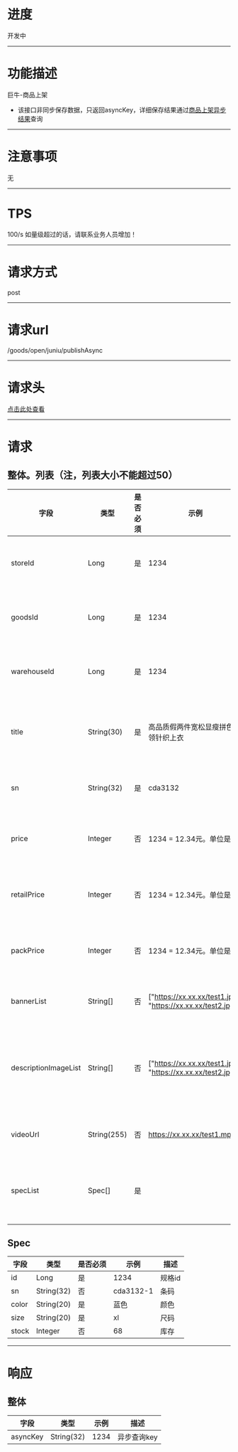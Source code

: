 # 进度
开发中

---

# 功能描述
巨牛-商品上架
- 该接口非同步保存数据，只返回asyncKey，详细保存结果通过[商品上架异步结果](./商品上架异步结果.md)查询

---

# 注意事项
无

---

# TPS
100/s 如量级超过的话，请联系业务人员增加！

---

# 请求方式
post

---

# 请求url
/goods/open/juniu/publishAsync

---

# 请求头
[点击此处查看](../请求头部及签名方式.md)

---

# 请求
## 整体。列表（注，列表大小不能超过50）
| 字段            | 类型         |是否必须| 示例                            | 描述                              | 
| -------------- | ------------ | ---- | ------------------------------- | --------------------------------- |
| storeId        | Long         | 是   | 1234                             | 巨牛店铺id                         |
| goodsId        | Long         | 是   | 1234                             | 巨牛商品id                         |
| warehouseId    | Long         | 是   | 1234                             | 巨牛仓库id                         |
| title          | String(30)   | 是   | 高品质假两件宽松显瘦拼色V领针织上衣    | 巨牛商品标题                       |
| sn             | String(32)   | 是   | cda3132                          | 巨牛款号                           |
| price          | Integer      | 否   | 1234 = 12.34元。单位是分           | 巨牛销售价                         |
| retailPrice    | Integer      | 否   | 1234 = 12.34元。单位是分           | 巨牛拿货价                         |
| packPrice      | Integer      | 否   | 1234 = 12.34元。单位是分           | 巨牛打包价                         |
| bannerList     | String[]     | 否   | ["https://xx.xx.xx/test1.jpg", "https://xx.xx.xx/test2.jpg"]           | 图片列表                         |
| descriptionImageList | String[] | 否 | ["https://xx.xx.xx/test1.jpg", "https://xx.xx.xx/test2.jpg"]           | 货品描述图片列表                  |
| videoUrl       | String(255)  | 否   | https://xx.xx.xx/test1.mp4       | 视频地址                           |
| specList       | Spec[]       | 是   |                                  | 颜色尺码列表                        |


## Spec
| 字段            | 类型         |是否必须| 示例                            | 描述                              | 
| -------------- | ------------ | ---- | ------------------------------- | --------------------------------- |
| id             | Long         | 是   |  1234                            | 规格id                            |
| sn             | String(32)   | 否   | cda3132-1                        | 条码                              |
| color          | String(20)   | 是   | 蓝色                              | 颜色                              |
| size           | String(20)   | 是   | xl                               | 尺码                              |
| stock          | Integer      | 否   | 68                               | 库存                              |

---

# 响应
## 整体
| 字段            | 类型         | 示例                              | 描述                               | 
| -------------- | ------------ | -------------------------------- | --------------------------------- |
| asyncKey       | String(32)   | 1234                             | 异步查询key                        |
